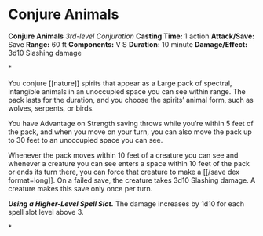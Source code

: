 # Conjure Animals

**Conjure Animals**
_3rd-level Conjuration_
**Casting Time:** 1 action
**Attack/Save:** Save
**Range:** 60 ft
**Components:** V S
**Duration:** 10 minute
**Damage/Effect:** 3d10 Slashing damage

*<p>You conjure [[nature]] spirits that appear as a Large pack of spectral, intangible animals in an unoccupied space you can see within range. The pack lasts for the duration, and you choose the spirits’ animal form, such as wolves, serpents, or birds.

You have Advantage on Strength saving throws while you’re within 5 feet of the pack, and when you move on your turn, you can also move the pack up to 30 feet to an unoccupied space you can see.

Whenever the pack moves within 10 feet of a creature you can see and whenever a creature you can see enters a space within 10 feet of the pack or ends its turn there, you can force that creature to make a [[/save dex format=long]]. On a failed save, the creature takes 3d10 Slashing damage. A creature makes this save only once per turn.

***Using a Higher-Level Spell Slot.*** The damage increases by 1d10 for each spell slot level above 3.</p>*
